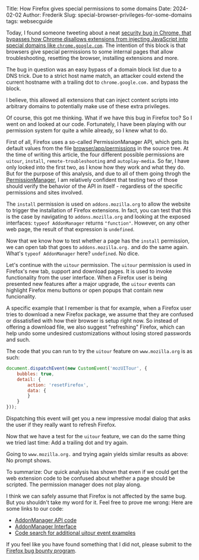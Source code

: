 Title: How Firefox gives special permissions to some domains
Date: 2024-02-02
Author: Frederik
Slug: special-browser-privileges-for-some-domains
tags: websecguide

Today, I found someone tweeting about a neat [security bug in Chrome, that
bypasses how Chrome disallows extensions from injecting JavaScript into
special domains like `chrome.google.com`](https://crbug.com/1472898).
The intention of this block is that browsers give special permissions to
some internal pages that allow troubleshooting, resetting the browser,
installing extensions and more.

The bug in question was an easy bypass of a domain block list due to a DNS
trick. Due to a strict host name match, an attacker could extend the current
hostname with a trailing dot to `chrome.google.com.` and bypass the block.

I believe, this allowed all extensions that can inject content scripts into
arbitrary domains to potentially make use of these extra privileges.

Of course, this got me thinking. What if we have this bug in Firefox too?
So I went on and looked at our code. Fortunately, I have been playing with
our permission system for quite a while already, so I knew what to do.

First of all, Firefox uses a so-called PermissionManager API, which gets
its default values from the file
[browser/app/permissions](https://searchfox.org/mozilla-central/rev/14dc8f0e748d44778a02ffcf9ebcda3851b2bf9e/browser/app/permissions)
in the source tree. At the time of writing this article, the four different
possible permissions are `uitour`, `install`, `remote-troubleshooting` and
 `autoplay-media`. So far, I have only looked into the first two, as I know
 how they work and what they do. But for the purpose of this analysis, and
 due to all of them going throgh the
 [PermissionManager](https://searchfox.org/mozilla-central/source/netwerk/base/nsIPermissionManager.idl#47),
 I am relatively confident that testing two of those should verify the
 behavior of the API in itself - regardless of the specific permissions and
 sites involved.

The `install` permission is used on `addons.mozilla.org` to allow the website
to trigger the installation of Firefox extensions. In fact, you can test that
this is the case by navigating to `addons.mozilla.org` and looking at the
exposed interfaces: `typeof AddonManager` returns `"function"`.
However, on any other web page, the result of that expression is `undefined`.

Now that we know how to test whether a page has the `install` permission, we
can open tab that goes to `addons.mozilla.org.` and do the same again.
What's `typeof AddonManager` here? `undefined`. No dice.

Let's continue with the `uitour` permission.
The `uitour` permission is used in Firefox's new tab, support and download
pages. It is used to invoke functionality from the user interface.
When a Firefox user is being presented new features after a major upgrade,
the `uitour` events can highlight Firefox menu buttons or open popups that
contain new funcionality.

A specific example that I remember is that for example, when a Firefox user
tries to download a new Firefox package, we assume that they are confused or
dissatisfied with how their browser is setup right now. So instead of
offering a download file, we also suggest "refreshing" Firefox, which can
help undo some undesired customizations without losing stored passwords
and such.

The code that you can run to try the `uitour` feature on `www.mozilla.org`
is as such:

```js
document.dispatchEvent(new CustomEvent('mozUITour', {
    bubbles: true,
    detail: {
        action: 'resetFirefox',
        data: {
        }
    }
}));
```

Dispatching this event will get you a new impressive modal dialog that asks
the user if they really want to refresh Firefox.

Now that we have a test for the `uitour` feature, we can do the same thing
we tried last time: Add a trailing dot and try again.

Going to `www.mozilla.org.` and trying again yields similar results as above:
No prompt shows.

To summarize: Our quick analysis has shown that even if we could get the web
extension code to be confused about whether a page should be scripted. The
 permission manager does not play along.

I think we can safely assume that Firefox is not affected by the same bug.
But you shouldn't take my word for it. Feel free to prove me wrong:
Here are some links to our code:

- [AddonManager API code](https://searchfox.org/mozilla-central/source/toolkit/mozapps/extensions/AddonManagerWebAPI.cpp#84)
- [AddonManager Interface](https://searchfox.org/mozilla-central/source/dom/webidl/AddonManager.webidl#60)
- [Code search for additional uitour event examples](https://searchfox.org/mozilla-central/search?q=_sendEvent&path=uitour&case=false&regexp=false)

If you feel like you have found something that I did not, please submit to the
[Firefox bug bounty program](https://www.mozilla.org/en-US/security/client-bug-bounty/).
